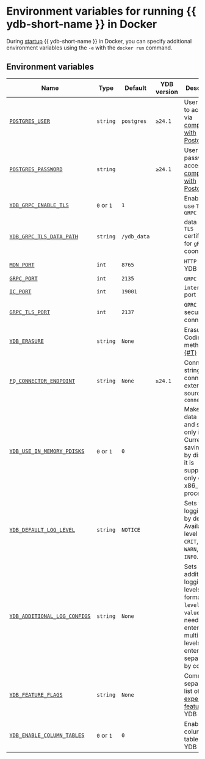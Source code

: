 # Environment variables for running {{ ydb-short-name }} in Docker

During [startup](start.md) {{ ydb-short-name }} in Docker, you can specify additional environment variables using the `-e` with the `docker run` command.

## Environment variables

| Name                                                                                                                                                                        | Type       | Default                | YDB version                  | Description                                                                                                                                                                            |
|-----------------------------------------------------------------------------------------------------------------------------------------------------------------------------|------------|------------------------|------------------------------|----------------------------------------------------------------------------------------------------------------------------------------------------------------------------------------|
| [`POSTGRES_USER`](https://GitHub.com/ydb-platform/ydb/blob/c113fcffa7b1a20ad8dcb1b1760ae5bfa25370ca/ydb/public/tools/lib/cmds/__init__.py#L240)                             | `string`   | `postgres`             | `≥24.1`                      | User name to access via [compatibility with PostgreSQL](../../postgresql/intro.md)                                                                                                     |
| [`POSTGRES_PASSWORD`](https://GitHub.com/ydb-platform/ydb/blob/c113fcffa7b1a20ad8dcb1b1760ae5bfa25370ca/ydb/public/tools/lib/cmds/__init__.py#L240)                         | `string`   |                        | `≥24.1`                      | User password to access via [compatibility with PostgreSQL](../../postgresql/intro.md)                                                                                                 |
| [`YDB_GRPC_ENABLE_TLS`](https://GitHub.com/ydb-platform/ydb/blob/c113fcffa7b1a20ad8dcb1b1760ae5bfa25370ca/ydb/public/tools/lib/cmds/__init__.py#L258)                       | `0` or `1` | `1`                    |                              | Enable the use `TLS` for `GRPC`                                                                                                                                                        |
| [`YDB_GRPC_TLS_DATA_PATH`](https://GitHub.com/ydb-platform/ydb/blob/8fefc809c83829d8d8b886e82534d009de4c8826/ydb/public/tools/lib/cmds/__init__.py#L291)                    | `string`   | `/ydb_data`            |                              | data path to `TLS` certificate for `gRPC` coonection                                                                                                                                   |
| [`MON_PORT`](https://GitHub.com/ydb-platform/ydb/blob/8dde59cd0af86737d07a1cd8ff19811a2bd2b663/ydb/tests/library/harness/kikimr_port_allocator.py#L170)                     | `int`      | `8765`                 |                              | `HTTP` port of YDB web-UI                                                                                                                                                              |
| [`GRPC_PORT`](https://GitHub.com/ydb-platform/ydb/blob/8dde59cd0af86737d07a1cd8ff19811a2bd2b663/ydb/tests/library/harness/kikimr_port_allocator.py#L174)                    | `int`      | `2135`                 |                              | `GRPC` port                                                                                                                                                                            |
| [`IC_PORT`](https://GitHub.com/ydb-platform/ydb/blob/8dde59cd0af86737d07a1cd8ff19811a2bd2b663/ydb/tests/library/harness/kikimr_port_allocator.py#L179)                      | `int`      | `19001`                |                              | `interconnect` port                                                                                                                                                                    |
| [`GRPC_TLS_PORT`](https://GitHub.com/ydb-platform/ydb/blob/8dde59cd0af86737d07a1cd8ff19811a2bd2b663/ydb/tests/library/harness/kikimr_port_allocator.py#L183)                | `int`      | `2137`                 |                              | `GPRC` port for secure connection                                                                                                                                                      |
| [`YDB_ERASURE`](https://GitHub.com/ydb-platform/ydb/blob/8fefc809c83829d8d8b886e82534d009de4c8826/ydb/public/tools/lib/cmds/__init__.py#L50)                                | `string`   | `None`                 |                              | Erasure Coding method, see. [{#T}](../../concepts/topology.md)                                                                                                                         |
| [`FQ_CONNECTOR_ENDPOINT`](https://GitHub.com/ydb-platform/ydb/blob/c113fcffa7b1a20ad8dcb1b1760ae5bfa25370ca/ydb/public/tools/lib/cmds/__init__.py#L261)                     | `string`   | `None`                 | `≥24.1`                      | Connection string for the connector to external sources `fq-connector-go`                                                                                                              |
| [`YDB_USE_IN_MEMORY_PDISKS`](https://GitHub.com/ydb-platform/ydb/blob/c113fcffa7b1a20ad8dcb1b1760ae5bfa25370ca/ydb/public/tools/lib/cmds/__init__.py#L230)                  | `0` or `1` | `0`                    |                              | Makes all data volatile and stored only in RAM. Currently, saving data by disabling it is supported only on x86_64 processors                                                          |
| [`YDB_DEFAULT_LOG_LEVEL`](https://GitHub.com/ydb-platform/ydb/blob/b1c590828b222c839dedecd8e6e79413ef5b7eec/ydb/tests/library/harness/kikimr_config.py#L73)                 | `string`   | `NOTICE`               |                              | Sets the logging level by default. Available level values: `CRIT`, `ERROR`, `WARN`, `NOTICE`, `INFO`.                                                                                  |
| [`YDB_ADDITIONAL_LOG_CONFIGS`](https://GitHub.com/ydb-platform/ydb/blob/b1c590828b222c839dedecd8e6e79413ef5b7eec/ydb/tests/library/harness/kikimr_config.py#L48)            | `string`   | `None`                 |                              | Sets additional logging levels in format: `level`:`level value`. If you need to enter multiple levels, then enter them separated by commas.                                            |
| [`YDB_FEATURE_FLAGS`](https://GitHub.com/ydb-platform/ydb/blob/69a57074e4c259aea0bbb9a735c5ed821743629c/ydb/public/tools/lib/cmds/__init__.py#L395) | `string` | `None` | | Comma-separated list of [experimental features](https://GitHub.com/ydb-platform/ydb/blob/69a57074e4c259aea0bbb9a735c5ed821743629c/ydb/core/protos/feature_flags.proto) YDB |
| [`YDB_ENABLE_COLUMN_TABLES`](https://GitHub.com/ydb-platform/ydb/blob/69a57074e4c259aea0bbb9a735c5ed821743629c/ydb/tests/library/harness/kikimr_config.py#L86) | `0` or `1` | `0` | | Enables column tables in YDB|
<!---
| [`YDB_PQ_CLIENT_SERVICE_TYPES`](https://GitHub.com/ydb-platform/ydb/blob/8fefc809c83829d8d8b886e82534d009de4c8826/ydb/public/tools/lib/cmds/__init__.py#L297)               | `string`   | `None`                 |                              | Client type `persistent queue`.                                                                                                                                                        |
| [`YDB_PQ_TOPICS_ARE_FIRST_CLASS_CITIZEN`](https://GitHub.com/ydb-platform/ydb/blob/b1c590828b222c839dedecd8e6e79413ef5b7eec/ydb/tests/library/harness/kikimr_config.py#L77) |  `0` or `1` | `1` | |  required for logbroker federation, not used in normal ydb . |
| [`YDB_PQ_CLUSTER_TABLE_PATH`](https://GitHub.com/ydb-platform/ydb/blob/b1c590828b222c839dedecd8e6e79413ef5b7eec/ydb/tests/library/harness/kikimr_config.py#L78)             | `string` | `None`  | |  required for logbroker federation, not used in normal ydb . |
| [`YDB_PQ_VERSION_TABLE_PATH`](https://GitHub.com/ydb-platform/ydb/blob/b1c590828b222c839dedecd8e6e79413ef5b7eec/ydb/tests/library/harness/kikimr_config.py#L79)             | `string` | `None`  | |  required for logbroker federation, not used in normal ydb . |
| [`YDB_PQ_ROOT`](https://GitHub.com/ydb-platform/ydb/blob/b1c590828b222c839dedecd8e6e79413ef5b7eec/ydb/tests/library/harness/kikimr_config.py#L80)                           | `string` |  `None` |  | required for logbroker federation, not used in normal ydb.         |
| [`YDB_ENABLE_PQCD`](https://GitHub.com/ydb-platform/ydb/blob/8fefc809c83829d8d8b886e82534d009de4c8826/ydb/public/tools/lib/cmds/__init__.py#L310)                           | `0` or `1` | `0`                    |                              | Enable usage `persistent queue cluster discovery`                                                                                                                                      |
-->
